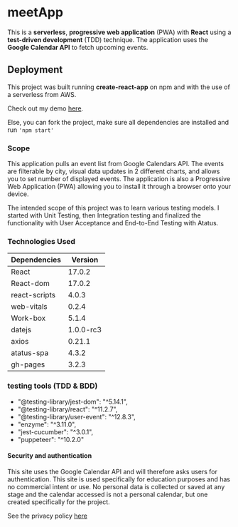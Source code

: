 # meetApp
This is a **serverless**, **progressive web application** (PWA) with **React** using a **test-driven development** (TDD) technique. The application uses the **Google Calendar API** to fetch upcoming events.

## Deployment

This project was built running **create-react-app** on npm and with the use of a serverless from AWS. 

Check out my demo <a href='https://iamnachoj.github.io/meetApp/'>here</a>.

Else, you can fork the project, make sure all dependencies are installed and run ```'npm start' ```

### Scope
This application pulls an event list from Google Calendars API. The events are filterable by city, visual data updates in 2 different charts, and allows you to set number of displayed events. The application is also a Progressive Web Application (PWA) allowing you to install it through a browser onto your device.

The intended scope of this project was to learn various testing models. I started with Unit Testing, then Integration testing and finalized the functionality with User Acceptance and End-to-End Testing with Atatus.

### Technologies Used
Dependencies | Version
------------ | -------------
 React | 17.0.2
 React-dom | 17.0.2
 react-scripts | 4.0.3
 web-vitals | 0.2.4
 Work-box | 5.1.4
 datejs | 1.0.0-rc3
 axios | 0.21.1
 atatus-spa | 4.3.2
 gh-pages | 3.2.3
 
 ### testing tools (TDD & BDD)
  -  "@testing-library/jest-dom": "^5.14.1",
  - "@testing-library/react": "^11.2.7",
  - "@testing-library/user-event": "^12.8.3",
  -  "enzyme": "^3.11.0",
  -  "jest-cucumber": "^3.0.1",
  - "puppeteer": "^10.2.0"

#### Security and authentication
This site uses the Google Calendar API and will therefore asks users for authentication. This site is used specifically for education purposes and has no commercial intent or use. No personal data is collected or saved at any stage and the calendar accessed is not a personal calendar, but one created specifically for the project.

See the privacy policy <a href="https://iamnachoj.github.io/meetApp/privacy.html" >here</a>
